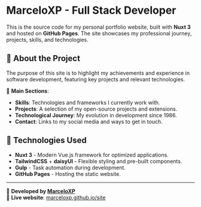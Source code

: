 # MarceloXP - Full Stack Developer

This is the source code for my personal portfolio website, built with **Nuxt 3** and hosted on **GitHub Pages**. The site showcases my professional journey, projects, skills, and technologies.

## 📌 About the Project

The purpose of this site is to highlight my achievements and experience in software development, featuring key projects and relevant technologies.

🔹 **Main Sections**:
- **Skills**: Technologies and frameworks I currently work with.
- **Projects**: A selection of my open-source projects and extensions.
- **Technological Journey**: My evolution in development since 1986.
- **Contact**: Links to my social media and ways to get in touch.

## 🚀 Technologies Used

- **Nuxt 3** - Modern Vue.js framework for optimized applications.
- **TailwindCSS** + **daisyUI** - Flexible styling and pre-built components.
- **Gulp** - Task automation during development.
- **GitHub Pages** - Hosting the static website.

---

📌 **Developed by [MarceloXP](https://github.com/marceloxp)**  
🔗 **Live website**: [marceloxp.github.io/site](https://marceloxp.github.io/site/)
